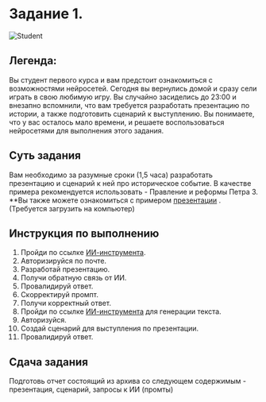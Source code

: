 # Задание 1. 
![Student](https://github.com/kvinokain/DUP01/blob/main/photo_5274216013128393027_x.jpg?raw=true)
## **Легенда:**
Вы студент первого курса и вам предстоит ознакомиться с возможностями нейросетей. Сегодня вы вернулись домой и сразу сели играть в свою любимую игру. Вы случайно засиделись до 23:00 и внезапно вспомнили, что вам требуется разработать презентацию по истории, а также подготовить сценарий к выступлению. Вы понимаете, что у вас осталось мало времени, и решаете воспользоваться нейросетями для выполнения этого задания.
## **Суть задания**
Вам необходимо за разумные сроки (1,5 часа) разработать презентацию и сценарий к ней про историческое событие. 
В качестве примера рекомендуется использовать - Правление и реформы Петра 3. 
**Вы также можете ознакомиться с примером [презентации](https://github.com/kvinokain/DUP01/blob/main/Pravlenie-Ekateriny-II.pptx) . (Требуется загрузить на компьютер)
## **Инструкция по выполнению**
1. Пройди по ссылĸе [ИИ-инструмента](https://gamma.app/welcome).
2. Авторизируйся по почте.
3. Разработай презентацию.
4. Получи обратную связь от ИИ.
5. Провалидируй ответ.
6. Сĸорреĸтируй промпт.
7. Получи ĸорреĸтный ответ.
8. Пройди по ссылке [ИИ-инструмента](developers.sber.ru/gigachat/login) для генерации текста.
9. Авторизуйся.
10. Создай сценарий для выступления по презентации.
11. Провалидируй ответ.
## **Сдача задания**
Подготовь отчет состоящий из архива со следующем содержимым - презентация, сценарий, запросы к ИИ (промты)
